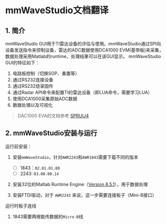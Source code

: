 # mmWaveStudio文档翻译

## 1. 简介

mmWaveStudio GUI用于TI雷达设备的评估与使用。mmWaveStudio通过SPI向设备发送指令来控制设备，雷达的ADC数据使用DCA1000 EVM(基带板)来采集，数据处理采用Matlab的runtime，处理结果可以在该GUI显示。
mmWaveStudio GUI的特征如下：

1. 电路板控制（切换SOP、重置等）
2. 通过RS232连接设备
3. 通过RS232烧录固件
4. 通过Radar API命令来配置TI的雷达设备（即LUA命令，需要学习LUA）
5. 使用DCA1000采集原始ADC数据
6. 数据处理以及可视化

> DAC1000 EVA的文档参考 [SPRUIJ4](https://www.ti.com/lit/ug/spruij4a/spruij4a.pdf?ts=1683702139364)

## 2. mmWaveStudio安装与运行

运行前安装：

1. 安装`mmWaveStudio`，针对`AWR2243`和`AWR1843`需要下载不同的版本
   
      - [ ] 1843：`02.01.01.00`
      - [ ] 2243: `03.00.00.14`

2. 安装32位的Matlab Runtime Engine（[Version 8.5.1](https://in.mathworks.com/supportfiles/downloads/R2015a/deployment_files/R2015aSP1/installers/win32/MCR_R2015aSP1_win32_installer.exe)），用于数据处理
3. 安装FTDI驱动，对于 `AWR2243` 来说，这一步需要连接板子（Mini-B接口）

运行时板子连线

1. 1843需要两根能传数据的`Micro-B`线